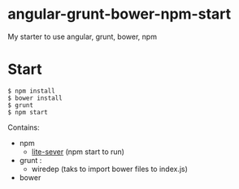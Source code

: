 # angular-grunt-bower-npm-start
My starter to use angular, grunt, bower, npm

# Start

```
$ npm install
$ bower install
$ grunt
$ npm start 
```

Contains:
* npm
  - [lite-sever](https://www.npmjs.com/package/lite-server) (npm start to run)
* grunt : 
  - wiredep (taks to import bower files to index.js) 
* bower


